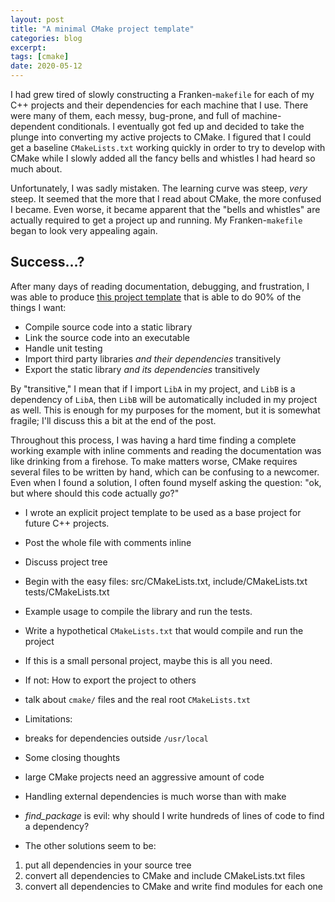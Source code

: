 ```yaml
---
layout: post
title: "A minimal CMake project template"
categories: blog
excerpt: 
tags: [cmake]
date: 2020-05-12
---
```


I had grew tired of slowly constructing a Franken-`makefile` for each of my C++ projects and their dependencies for each machine that I use. 
There were many of them, each messy, bug-prone, and full of machine-dependent conditionals.
I eventually got fed up and decided to take the plunge into converting my active projects to CMake. 
I figured that I could get a baseline `CMakeLists.txt` working quickly in order to try to develop with CMake while I slowly added all the fancy bells and whistles I had heard so much about.

Unfortunately, I was sadly mistaken. 
The learning curve was steep, *very* steep.
It seemed that the more that I read about CMake, the more confused I became.
Even worse, it became apparent that the "bells and whistles" are actually required to get a project up and running.
My Franken-`makefile` began to look very appealing again.

## Success...?
After many days of reading documentation, debugging, and frustration, I was able to produce [this project template](https://github.com/mmorse1217/cmake-project-template) that is able to do 90% of the things I want:

* Compile source code into a static library
* Link the source code into an executable
* Handle unit testing
* Import third party libraries *and their dependencies* transitively
* Export the static library *and its dependencies* transitively

By "transitive," I mean that if I import `LibA` in my project, and `LibB` is a dependency of `LibA`, then `LibB` will be automatically included in my project as well. 
This is enough for my purposes for the moment, but it is somewhat fragile; I'll discuss this a bit at the end of the post.

Throughout this process, I was having a hard time finding a complete working example with inline comments and reading the documentation was like drinking from a firehose.
To make matters worse, CMake requires several files to be written by hand, which can be confusing to a newcomer. 
Even when I found a solution, I often found myself asking the question: "ok, but where should this code actually *go*?"



* I wrote an explicit project template to be used as a base project for future C++ projects.
* Post the whole file with comments inline
* Discuss project tree
* Begin with the easy files: src/CMakeLists.txt, include/CMakeLists.txt tests/CMakeLists.txt
* Example usage to compile the library and run the tests.
* Write a hypothetical `CMakeLists.txt` that would compile and run the project

* If this is a small personal project, maybe this is all you need.
* If not: How to export the project to others
* talk about `cmake/` files and the real root `CMakeLists.txt`

* Limitations:
* breaks for dependencies outside `/usr/local`
* Some closing thoughts
* large CMake projects need an aggressive amount of code
* Handling external dependencies is much worse than with make
* *find_package* is evil: why should I write hundreds of lines of code to find a dependency?
* The other solutions seem to be: 
1. put all dependencies in your source tree
2. convert all dependencies to CMake and include CMakeLists.txt files
3. convert all dependencies to CMake and write find modules for each one


